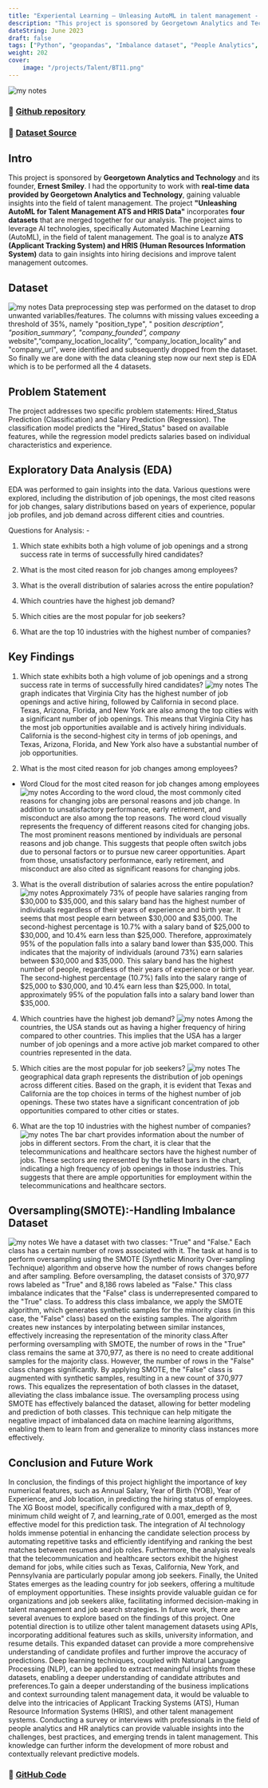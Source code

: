```yaml
---
title: "Experiental Learning – Unleasing AutoML in talent management - GTA"
description: "This project is sponsored by Georgetown Analytics and Technology and goal is to predict the hiring status of the candidates"
dateString: June 2023
draft: false
tags: ["Python", "geopandas", "Imbalance dataset", "People Analytics", "Talent Management", "Machine learning", "Georgetown Analytics and Technology"]
weight: 202
cover:
    image: "/projects/Talent/BT11.png"
---
```


![my notes](/projects/Talent/BT0.png)

### 🔗 [Github repository](https://github.com/Abhiashu10/Unleashing-AutoML-for-Talent-Management.git)

### 🔗 [Dataset Source](https://drive.google.com/file/d/11vbcEzTfS6-PuPQ_um0hQs1FFft5o-Yg/view?usp=share_link)


## Intro
This project is sponsored by **Georgetown Analytics and Technology** and its founder, **Ernest Smiley**. I had the opportunity to work with **real-time data provided by Georgetown Analytics and Technology**, gaining valuable insights into the field of talent management. The project **"Unleashing AutoML for Talent Management ATS and HRIS Data"** incorporates **four datasets** that are merged together for our analysis. The project aims to leverage AI technologies, specifically Automated Machine Learning (AutoML), in the field of talent management. The goal is to analyze **ATS (Applicant Tracking System) and HRIS (Human Resources Information System)** data to gain insights into hiring decisions and improve talent management outcomes.

## Dataset
![my notes](/projects/Talent/BT21.png)
Data preprocessing step was performed on the dataset to drop unwanted variablles/features. The columns with missing values exceeding a threshold of 35%, namely "position_type", " position _description", "position_summary", "company_founded", company_ website",“company_location_locality”, “company_location_locality” and "company_url", were identified and subsequently dropped from the dataset. So finally we are done with the data cleaning step now our next step is EDA which is to be performed all the 4 datasets.

## Problem Statement
The project addresses two specific problem statements: Hired_Status Prediction (Classification) and Salary Prediction (Regression). The classification model predicts the "Hired_Status" based on available features, while the regression model predicts salaries based on individual characteristics and experience.

## Exploratory Data Analysis (EDA)
EDA was performed to gain insights into the data. Various questions were explored, including the distribution of job openings, the most cited reasons for job changes, salary distributions based on years of experience, popular job profiles, and job demand across different cities and countries.

Questions for Analysis: -

1. Which state exhibits both a high volume of job openings and a strong success rate in terms of successfully hired candidates?

2. What is the most cited reason for job changes among employees?

3. What is the overall distribution of salaries across the entire population?

4. Which countries have the highest job demand?

5. Which cities are the most popular for job seekers?

6. What are the top 10 industries with the highest number of companies?

## Key Findings
1. Which state exhibits both a high volume of job openings and a strong success rate in terms of successfully hired candidates?
![my notes](/projects/Talent/BT12.png)
The graph indicates that Virginia City has the highest number of job openings and active hiring, followed by California in second place. Texas, Arizona, Florida, and New York are also among the top cities with a significant number of job openings. This means that Virginia City has the most job opportunities available and is actively hiring individuals. California is the second-highest city in terms of job openings, and Texas, Arizona, Florida, and New York also have a substantial number of job opportunities.

2. What is the most cited reason for job changes among employees?
- Word Cloud for the most cited reason for job changes among employees
![my notes](/projects/Talent/BT14.png)
According to the word cloud, the most commonly cited reasons for changing jobs are personal reasons and job change. In addition to unsatisfactory performance, early retirement, and misconduct are also among the top reasons. The word cloud visually represents the frequency of different reasons cited for changing jobs. The most prominent reasons mentioned by individuals are personal reasons and job change. This suggests that people often switch jobs due to personal factors or to pursue new career opportunities. Apart from those, unsatisfactory performance, early retirement, and misconduct are also cited as significant reasons for changing jobs.


3. What is the overall distribution of salaries across the entire population?
![my notes](/projects/Talent/BT13.png)
Approximately 73% of people have salaries ranging from $30,000 to $35,000, and this salary band has the highest number of individuals regardless of their years of experience and birth year. It seems that most people earn between $30,000 and $35,000. The second-highest percentage is 10.7% with a salary band of $25,000 to $30,000, and 10.4% earn less than $25,000. Therefore, approximately 95% of the population falls into a salary band lower than $35,000. This indicates that the majority of individuals (around 73%) earn salaries between $30,000 and $35,000. This salary band has the highest number of people, regardless of their years of experience or birth year. The second-highest percentage (10.7%) falls into the salary range of $25,000 to $30,000, and 10.4% earn less than $25,000. In total, approximately 95% of the population falls into a salary band lower than $35,000.

4. Which countries have the highest job demand?
![my notes](/projects/Talent/BT18.png)
Among the countries, the USA stands out as having a higher frequency of hiring compared to other countries. This implies that the USA has a larger number of job openings and a more active job market compared to other countries represented in the data.

5. Which cities are the most popular for job seekers?
![my notes](/projects/Talent/BT17.png)
The geographical data graph represents the distribution of job openings across different cities. Based on the graph, it is evident that Texas and California are the top choices in terms of the highest number of job openings. These two states have a significant concentration of job opportunities compared to other cities or states.

6. What are the top 10 industries with the highest number of companies?
![my notes](/projects/Talent/BT19.png)
The bar chart provides information about the number of jobs in different sectors. From the chart, it is clear that the telecommunications and healthcare sectors have the highest number of jobs. These sectors are represented by the tallest bars in the chart, indicating a high frequency of job openings in those industries. This suggests that there are ample opportunities for employment within the telecommunications and healthcare sectors.

## Oversampling(SMOTE):-Handling Imbalance Dataset
![my notes](/projects/Talent/BT20.png)
We have a dataset with two classes: "True" and "False." Each class has a certain number of rows associated with it. The task at hand is to perform oversampling using the SMOTE (Synthetic Minority Over-sampling Technique) algorithm and observe how the number of rows changes before and after sampling.
Before oversampling, the dataset consists of 370,977 rows labeled as "True" and 8,186 rows labeled as "False." This class imbalance indicates that the "False" class is underrepresented compared to the "True" class.
To address this class imbalance, we apply the SMOTE algorithm, which generates synthetic samples for the minority class (in this case, the "False" class) based on the existing samples. The algorithm creates new instances by interpolating between similar instances, effectively increasing the representation of the minority class.After performing oversampling with SMOTE, the number of rows in the "True" class remains the same at 370,977, as there is no need to create additional samples for the majority class.
However, the number of rows in the "False" class changes significantly. By applying SMOTE, the "False" class is augmented with synthetic samples, resulting in a new count of 370,977 rows. This equalizes the representation of both classes in the dataset, alleviating the class imbalance issue.
The oversampling process using SMOTE has effectively balanced the dataset, allowing for better modeling and prediction of both classes. This technique can help mitigate the negative impact of imbalanced data on machine learning algorithms, enabling them to learn from and generalize to minority class instances more effectively.

## Conclusion and Future Work
In conclusion, the findings of this project highlight the importance of key numerical features, such as Annual Salary, Year of Birth (YOB), Year of Experience, and Job location, in predicting the hiring status of employees. The XG Boost model, specifically configured with a max_depth of 9, minimum child weight of 7, and learning_rate of 0.001, emerged as the most effective model for this prediction task. The integration of AI technology holds immense potential in enhancing the candidate selection process by automating repetitive tasks and efficiently identifying and ranking the best matches between resumes and job roles. Furthermore, the analysis reveals that the telecommunication and healthcare sectors exhibit the highest demand for jobs, while cities such as Texas, California, New York, and Pennsylvania are particularly popular among job seekers. Finally, the United States emerges as the leading country for job seekers, offering a multitude of employment opportunities. These insights provide valuable guidan ce for organizations and job seekers alike, facilitating informed decision-making in talent management and job search strategies.
In future work, there are several avenues to explore based on the findings of this project. One potential direction is to utilize other talent management datasets using APIs, incorporating additional features such as skills, university information, and resume details. This expanded dataset can provide a more comprehensive understanding of candidate profiles and further improve the accuracy of predictions. Deep learning techniques, coupled with Natural Language Processing (NLP), can be applied to extract meaningful insights from these datasets, enabling a deeper understanding of candidate attributes and preferences.To gain a deeper understanding of the business implications and context surrounding talent management data, it would be valuable to delve into the intricacies of Applicant Tracking Systems (ATS), Human Resource Information Systems (HRIS), and other talent management systems. Conducting a survey or interviews with professionals in the field of people analytics and HR analytics can provide valuable insights into the challenges, best practices, and emerging trends in talent management. This knowledge can further inform the development of more robust and contextually relevant predictive models.

### 🔗 [GitHub Code](https://github.com/Abhiashu10/Unleashing-AutoML-for-Talent-Management/blob/1b99a8fe1aeeb05a50bc0524322056e4939726d8/Unleashing%20AutoML%20for%20Talent%20Management%20-%20Capstone.ipynb)